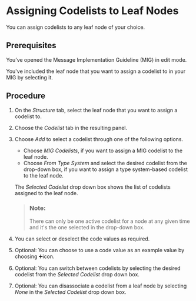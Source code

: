<!-- loio770f7be8425b4632be84ee0c2ed7f0ad -->

<link rel="stylesheet" type="text/css" href="../css/sap-icons.css"/>

# Assigning Codelists to Leaf Nodes

You can assign codelists to any leaf node of your choice.



<a name="loio770f7be8425b4632be84ee0c2ed7f0ad__prereq_jvs_mlm_fpb"/>

## Prerequisites

You’ve opened the Message Implementation Guideline \(MIG\) in edit mode.

You've included the leaf node that you want to assign a codelist to in your MIG by selecting it.



## Procedure

1.  On the *Structure* tab, select the leaf node that you want to assign a codelist to.

2.  Choose the *Codelist* tab in the resulting panel.

3.  Choose *Add* to select a codelist through one of the following options.

    -   Choose *MIG Codelists*, if you want to assign a MIG codelist to the leaf node.
    -   Choose *From Type System* and select the desired codelist from the drop-down box, if you want to assign a type system-based codelist to the leaf node.

    The *Selected Codelist* drop down box shows the list of codelists assigned to the leaf node.

    > ### Note:  
    > There can only be one active codelist for a node at any given time and it's the one selected in the drop-down box.

4.  You can select or deselect the code values as required.

5.  Optional: You can choose to use a code value as an example value by choosing :heavy_plus_sign:icon.

6.  Optional: You can switch between codelists by selecting the desired codelist from the *Selected Codelist* drop down box.

7.  Optional: You can disassociate a codelist from a leaf node by selecting *None* in the *Selected Codelist* drop down box.


